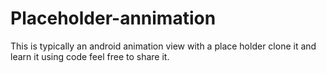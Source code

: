 # Placeholder-annimation

This is typically an android animation view with a place holder
clone it and learn it using code
feel free to share it.
